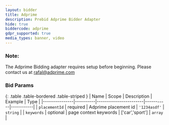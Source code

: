 ```yaml
---
layout: bidder
title: Adprime
description: Prebid Adprime Bidder Adapter
hide: true
biddercode: adprime
gdpr_supported: true
media_types: banner, video
---
```


### Note:

The Adprime Bidding adapter requires setup before beginning. Please contact us at rafal@adprime.com

### Bid Params

{: .table .table-bordered .table-striped }
| Name          | Scope    | Description           | Example   | Type      |
|---------------|----------|-----------------------|-----------|-----------|
| `placementId`      | required | Adprime placement id         | `'1234asdf'`    | `string` |
| `keywords`    | optional | page context keywords | ['car','sport'] | `array` |

